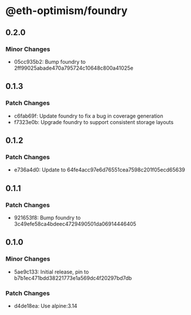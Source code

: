 # @eth-optimism/foundry

## 0.2.0

### Minor Changes

- 05cc935b2: Bump foundry to 2ff99025abade470a795724c10648c800a41025e

## 0.1.3

### Patch Changes

- c6fab69f: Update foundry to fix a bug in coverage generation
- f7323e0b: Upgrade foundry to support consistent storage layouts

## 0.1.2

### Patch Changes

- e736a4d0: Update to 64fe4acc97e6d76551cea7598c201f05ecd65639

## 0.1.1

### Patch Changes

- 921653f8: Bump foundry to 3c49efe58ca4bdeec4729490501da06914446405

## 0.1.0

### Minor Changes

- 5ae9c133: Initial release, pin to b7b1ec471bdd38221773e1a569dc4f20297bd7db

### Patch Changes

- d4de18ea: Use alpine:3.14
